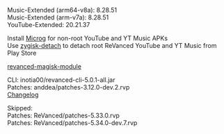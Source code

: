 Music-Extended (arm64-v8a): 8.28.51  
Music-Extended (arm-v7a): 8.28.51  
YouTube-Extended: 20.21.37  

Install [Microg](https://github.com/ReVanced/GmsCore/releases) for non-root YouTube and YT Music APKs  
Use [zygisk-detach](https://github.com/j-hc/zygisk-detach) to detach root ReVanced YouTube and YT Music from Play Store  

[revanced-magisk-module](https://github.com/j-hc/revanced-magisk-module)
  
CLI: inotia00/revanced-cli-5.0.1-all.jar  
Patches: anddea/patches-3.12.0-dev.2.rvp  
[Changelog](https://github.com/anddea/revanced-patches/releases/tag/v3.12.0-dev.2)  

Skipped:  
Patches: ReVanced/patches-5.33.0.rvp  
Patches: ReVanced/patches-5.34.0-dev.7.rvp    
